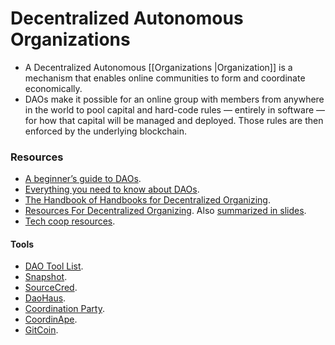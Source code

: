 # Decentralized Autonomous Organizations

- A Decentralized Autonomous [[Organizations |Organization]] is a mechanism that enables online communities to form and coordinate economically.
- DAOs make it possible for an online group with members from anywhere in the world to pool capital and hard-code rules — entirely in software — for how that capital will be managed and deployed. Those rules are then enforced by the underlying blockchain.

### Resources

- [A beginner’s guide to DAOs](https://linda.mirror.xyz/Vh8K4leCGEO06_qSGx-vS5lvgUqhqkCz9ut81WwCP2o).
- [Everything you need to know about DAOs](https://foundation.app/blog/everything-you-need-to-know-about-daos).
- [The Handbook of Handbooks for Decentralized Organizing](https://hackmd.io/@yHk1snI9T9SNpiFu2o17oA/Skh_dXNbE?type=view).
- [Resources For Decentralized Organizing](https://commonslibrary.org/resources-for-decentralised-organising/). Also [summarized in slides](https://geo.coop/sites/default/files/patterns_of_decentralized_organizing.pdf).
- [Tech coop resources](https://tech-coops.xyz/#resources).

#### Tools

- [DAO Tool List](https://messari.io/governor/tools).
- [Snapshot](https://snapshot.org/#/).
- [SourceCred](https://sourcecred.io/docs).
- [DaoHaus](https://daohaus.club/).
- [Coordination Party](https://coordination.party/).
- [CoordinApe](https://coordinape.com/).
- [GitCoin](https://gitcoin.co/).
